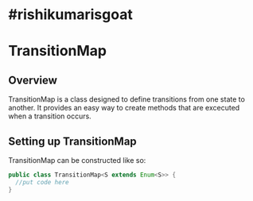# #rishikumarisgoat
# TransitionMap
## Overview
TransitionMap is a class designed to define transitions from one state to another. 
It provides an easy way to create methods that are excecuted when a transition occurs.
## Setting up TransitionMap
TransitionMap can be constructed like so:
```java
public class TransitionMap<S extends Enum<S>> {
  //put code here
}
```
